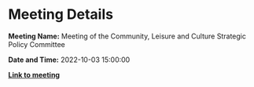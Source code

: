 # Meeting Details

**Meeting Name:** Meeting of the Community, Leisure and Culture Strategic Policy Committee

**Date and Time:** 2022-10-03 15:00:00

**<a href="https://www.limerick.ie/council/whats-on/meeting-community-leisure-and-culture-strategic-policy-committee-14" target="_blank">Link to meeting</a>**
